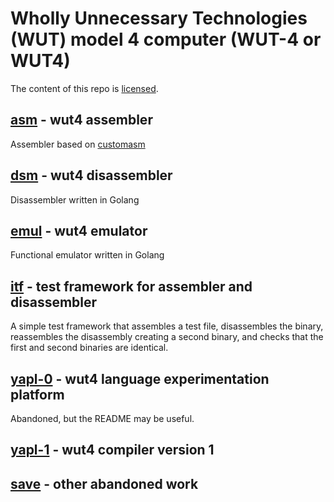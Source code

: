 # Wholly Unnecessary Technologies (WUT) model 4 computer (WUT-4 or WUT4)

The content of this repo is [licensed](./LICENSE).

## [asm](./asm) - wut4 assembler

Assembler based on [customasm](https://github.com/hlorenzi/customasm)

## [dsm](./dsm) - wut4 disassembler

Disassembler written in Golang

## [emul](./emul) - wut4 emulator

Functional emulator written in Golang

## [itf](./itf) - test framework for assembler and disassembler

A simple test framework that assembles a test file, disassembles
the binary, reassembles the disassembly creating a second binary,
and checks that the first and second binaries are identical.

## [yapl-0](./yapl-0) - wut4 language experimentation platform

Abandoned, but the README may be useful.

## [yapl-1](./yapl-1) - wut4 compiler version 1

## [save](./save) - other abandoned work

